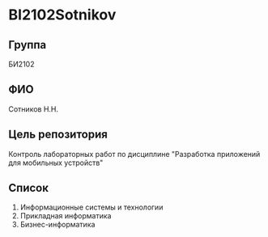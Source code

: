 # BI2102Sotnikov
## Группа
БИ2102

## ФИО
Сотников Н.Н.

## Цель репозитория

Контроль лабораторных работ по дисциплине "Разработка приложений для мобильных устройств"

## Список
<ol>
  <li>Информационные системы и технологии</li>
  <li>Прикладная информатика</li>
  <li>Бизнес-информатика</li>
</ol>

<image src="">
